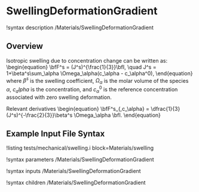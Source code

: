 # SwellingDeformationGradient

!syntax description /Materials/SwellingDeformationGradient

## Overview

Isotropic swelling due to concentration change can be written as:
\begin{equation}
  \bfF^s = (J^s)^{\frac{1}{3}}\bfI, \quad J^s = 1+\beta^s\sum_\alpha \Omega_\alpha(c_\alpha - c_\alpha^0),
\end{equation}
where $\beta^s$ is the swelling coefficient, $\Omega_\alpha$ is the molar volume of the species $\alpha$, $c_alpha$ is the concentration, and $c_\alpha^0$ is the reference concentration associated with zero swelling deformation.

Relevant derivatives
\begin{equation}
  \bfF^s_{,c_\alpha} = \dfrac{1}{3}(J^s)^{-\frac{2}{3}}\beta^s \Omega_\alpha \bfI.
\end{equation}

## Example Input File Syntax

!listing tests/mechanical/swelling.i
        block=Materials/swelling

!syntax parameters /Materials/SwellingDeformationGradient

!syntax inputs /Materials/SwellingDeformationGradient

!syntax children /Materials/SwellingDeformationGradient
